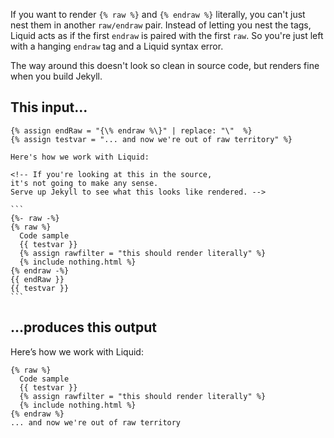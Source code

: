 If you want to render `{% raw %}` and `{% endraw %}` literally,
you can't just nest them in another `raw/endraw` pair.
Instead of letting you nest the tags,
Liquid acts as if the first `endraw` is paired with the first `raw`.
So you're just left with a hanging `endraw` tag and a Liquid syntax error.

The way around this doesn't look so clean in source code, but renders fine
when you build Jekyll.

## This input...
````
{% assign endRaw = "{\% endraw %\}" | replace: "\"  %}
{% assign testvar = "... and now we're out of raw territory" %}

Here's how we work with Liquid:

<!-- If you're looking at this in the source,
it's not going to make any sense.
Serve up Jekyll to see what this looks like rendered. -->

```
{%- raw -%}
{% raw %}
  Code sample
  {{ testvar }}
  {% assign rawfilter = "this should render literally" %}
  {% include nothing.html %}
{% endraw -%}
{{ endRaw }}
{{ testvar }}
```
````
## ...produces this output

Here’s how we work with Liquid:

```
{% raw %}
  Code sample
  {{ testvar }}
  {% assign rawfilter = "this should render literally" %}
  {% include nothing.html %}
{% endraw %}
... and now we're out of raw territory
```